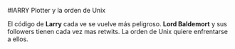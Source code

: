#lARRY Plotter y la orden de Unix

El código de **Larry** cada ve se vuelve más peligroso.
**Lord Baldemort** y sus followers tienen cada vez mas retwits.
La orden de Unix quiere enfrentarse a ellos.
